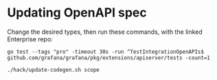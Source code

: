 # Updating OpenAPI spec

Change the desired types, then run these commands, with the linked Enterprise repo:

```
go test --tags "pro" -timeout 30s -run ^TestIntegrationOpenAPIs$ github.com/grafana/grafana/pkg/extensions/apiserver/tests -count=1
```

```
./hack/update-codegen.sh scope
```

